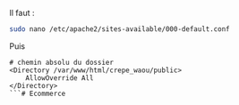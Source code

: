 Il faut :
```bash
sudo nano /etc/apache2/sites-available/000-default.conf
```
Puis
```
# chemin absolu du dossier
<Directory /var/www/html/crepe_waou/public>
    AllowOverride All
</Directory>
```#   E c o m m e r c e  
 